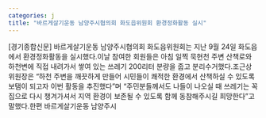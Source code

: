 ```yaml
---
categories: j
title: "바르게살기운동 남양주시협의회 화도읍위원회 환경정화활동 실시"
---
```

[경기종합신문] 바르게살기운동 남양주시협의회 화도읍위원회는 지난 9월 24일 화도읍에서 환경정화활동을 실시했다.이날 참여한 회원들은 아침 일찍 묵현천 주변 산책로와 하천변에 직접 내려가서 쌓여 있는 쓰레기 200리터 분량을 줍고 분리수거했다.조근상 위원장은 “하천 주변을 깨끗하게 만들어 시민들이 쾌적한 환경에서 산책하실 수 있도록 보탬이 되고자 이번 활동을 추진했다”며 “주민분들께서도 나들이 나오실 때 쓰레기는 꼭 집으로 다시 챙겨가셔서 지역 환경이 보존될 수 있도록 함께 동참해주시길 희망한다”고 말했다.한편 바르게살기운동 남양주시